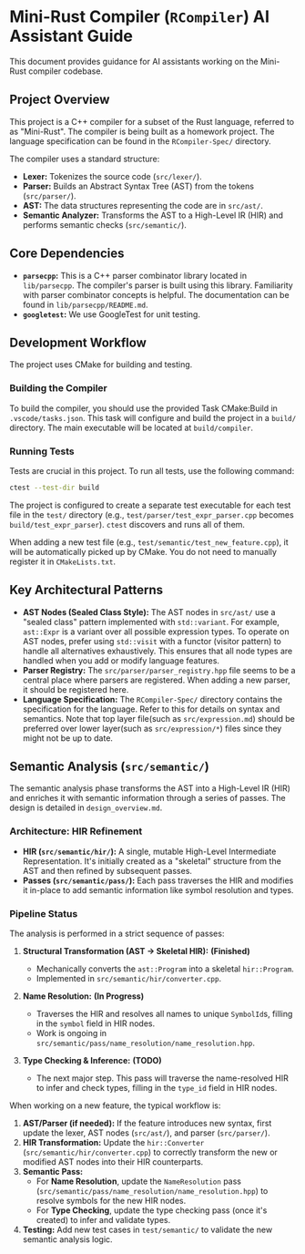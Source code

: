 # Mini-Rust Compiler (`RCompiler`) AI Assistant Guide

This document provides guidance for AI assistants working on the Mini-Rust compiler codebase.

## Project Overview

This project is a C++ compiler for a subset of the Rust language, referred to as "Mini-Rust". The compiler is being built as a homework project. The language specification can be found in the `RCompiler-Spec/` directory.

The compiler uses a standard structure:
- **Lexer:** Tokenizes the source code (`src/lexer/`).
- **Parser:** Builds an Abstract Syntax Tree (AST) from the tokens (`src/parser/`).
- **AST:** The data structures representing the code are in `src/ast/`.
- **Semantic Analyzer:** Transforms the AST to a High-Level IR (HIR) and performs semantic checks (`src/semantic/`).

## Core Dependencies

- **`parsecpp`:** This is a C++ parser combinator library located in `lib/parsecpp`. The compiler's parser is built using this library. Familiarity with parser combinator concepts is helpful. The documentation can be found in `lib/parsecpp/README.md`.
- **`googletest`:** We use GoogleTest for unit testing.

## Development Workflow

The project uses CMake for building and testing.

### Building the Compiler

To build the compiler, you should use the provided Task CMake:Build in `.vscode/tasks.json`. This task will configure and build the project in a `build/` directory.
The main executable will be located at `build/compiler`.

### Running Tests

Tests are crucial in this project. To run all tests, use the following command:

```bash
ctest --test-dir build
```

The project is configured to create a separate test executable for each test file in the `test/` directory (e.g., `test/parser/test_expr_parser.cpp` becomes `build/test_expr_parser`). `ctest` discovers and runs all of them.

When adding a new test file (e.g., `test/semantic/test_new_feature.cpp`), it will be automatically picked up by CMake. You do not need to manually register it in `CMakeLists.txt`.


## Key Architectural Patterns

- **AST Nodes (Sealed Class Style):** The AST nodes in `src/ast/` use a "sealed class" pattern implemented with `std::variant`. For example, `ast::Expr` is a variant over all possible expression types. To operate on AST nodes, prefer using `std::visit` with a functor (visitor pattern) to handle all alternatives exhaustively. This ensures that all node types are handled when you add or modify language features.
- **Parser Registry:** The `src/parser/parser_registry.hpp` file seems to be a central place where parsers are registered. When adding a new parser, it should be registered here.
- **Language Specification:** The `RCompiler-Spec/` directory contains the specification for the language. Refer to this for details on syntax and semantics. Note that top layer file(such as `src/expression.md`) should be preferred over lower layer(such as `src/expression/*`) files since they might not be up to date.

## Semantic Analysis (`src/semantic/`)

The semantic analysis phase transforms the AST into a High-Level IR (HIR) and enriches it with semantic information through a series of passes. The design is detailed in `design_overview.md`.

### Architecture: HIR Refinement

- **HIR (`src/semantic/hir/`):** A single, mutable High-Level Intermediate Representation. It's initially created as a "skeletal" structure from the AST and then refined by subsequent passes.
- **Passes (`src/semantic/pass/`):** Each pass traverses the HIR and modifies it in-place to add semantic information like symbol resolution and types.

### Pipeline Status

The analysis is performed in a strict sequence of passes:

1.  **Structural Transformation (AST -> Skeletal HIR):** **(Finished)**
    -   Mechanically converts the `ast::Program` into a skeletal `hir::Program`.
    -   Implemented in `src/semantic/hir/converter.cpp`.

2.  **Name Resolution:** **(In Progress)**
    -   Traverses the HIR and resolves all names to unique `SymbolId`s, filling in the `symbol` field in HIR nodes.
    -   Work is ongoing in `src/semantic/pass/name_resolution/name_resolution.hpp`.

3.  **Type Checking & Inference:** **(TODO)**
    -   The next major step. This pass will traverse the name-resolved HIR to infer and check types, filling in the `type_id` field in HIR nodes.


When working on a new feature, the typical workflow is:
1.  **AST/Parser (if needed):** If the feature introduces new syntax, first update the lexer, AST nodes (`src/ast/`), and parser (`src/parser/`).
2.  **HIR Transformation:** Update the `hir::Converter` (`src/semantic/hir/converter.cpp`) to correctly transform the new or modified AST nodes into their HIR counterparts.
3.  **Semantic Pass:**
    *   For **Name Resolution**, update the `NameResolution` pass (`src/semantic/pass/name_resolution/name_resolution.hpp`) to resolve symbols for the new HIR nodes.
    *   For **Type Checking**, update the type checking pass (once it's created) to infer and validate types.
4.  **Testing:** Add new test cases in `test/semantic/` to validate the new semantic analysis logic.

